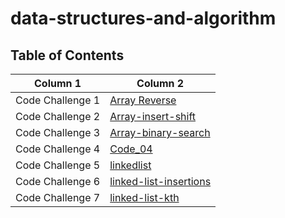 # data-structures-and-algorithm

## Table of Contents

| Column 1  | Column 2  |
| ---------------- | ---------------- |
| Code Challenge 1  |[Array Reverse](./array-reverse/array-reverse.md)|
| Code Challenge 2  |[Array-insert-shift](./array-insert-shift/array-insert-shift.md)|
| Code Challenge 3  |[Array-binary-search](./array-binary-search/array-binary-search.md)|
| Code Challenge 4  |[Code_04]()|
| Code Challenge 5  |[linkedlist](./linkedlist/linkedlist.md)|
| Code Challenge 6  |[linked-list-insertions](./linked-list-insertions/linked-list-insertions.md)|
| Code Challenge 7  |[linked-list-kth](./inslinkedlist/linked-list-insertions.md)|
